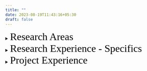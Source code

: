 ```yaml
---
title: ""
date: 2023-08-19T11:43:16+05:30
draft: false
---
```

<details>
    <summary> <font face="Times New Roman" size="+3" color="black">Research Areas</font></summary>
 <ol>
  <li>Multiphase Heat Transfer</li>
  <li>Computational Fluid Dynamics</li>
  <li>Interface Tracking</li>
  <li>Direct Numerical Simulation</li>
  <li>Eulerian Multiphase</li>
  <li>Rod Bundle Heat Transfer</li>
  <li>DNB prediction</li>
  <li>Natural Convection</li>
</ol> 
</details>

<details>
    <summary> <font face="Times New Roman" size="+3" color="black">Research Experience - Specifics</font></summary>
<ol>
<li><h4>Component Scale Boiling Heat Transfer</h4></li>
<ul>
<li>Modelling, meshing and CFD analysis for industrial size components such as nuclear rod bundles</li>
<li>Study of the DNB prediction restriction currently prevalent in wall boiling models</li>
<li>Study on the structure and behaviour of the wall boiling model and its sensitivity to the various constituent bubble parameters (departure diameter, nucleation site density, departure frequency)</li>
<li>CFD Studies on the physics of Onset of significant void (OSV) location in subcooled flow boiling</li>
<li> Analysis of the effect of the non-drag bubble interfacial interaction terms (Lift, Virtual Mass Force, Turbulent Dispersion Force & wall lubrication force) on the radial void distribution</li>
</ul>
<li><h4>Interface Tracking-DNS based Micro-scale Boiling Heat Transfer</h4></li>
<ul>
<li>DNS studies on sliding heat transfer and characterizing the model of heat transfer for quenching heat transfer</li>
<li>Surface Energy based re-interpretation of the Micro-scale bubble-wall contact dynamics in a Phase Field framework</li>
<li>Bridging the Component Scale Boiling and Micro-scale boiling: Using DNS code to study the bubble growth rates and other related physics and incorporating it into the wall boiling model and other related components</li>
</ul>
</ol>
</details>

<details>
    <summary> <font face="Times New Roman" size="+3" color="black">Project Experience</font></summary>
<ol>
<li><h4>EPSRC Indo-UK collaboration, Imperial College London</h4></li>
<p>
Involved in various projects between the Imperial College team and Bhabha Atomic research Centre (BARC) in the Indo-UK collaboration. Comprised of 4-5 projects such as: annular flow droplet entrainment study, buoyancy driven flow studies and High Pressure CHF studies and, low and high pressure boiling heat transfer.
</p>
<li><h4>Nuclear Power Corporation Limited (India) Project</h4></li>
<p>Study of flow and heat transfer through creep distorted rod bundles. This involved study of the effect of rod bundle sub-channel isolation on Departure From Nucleate Boiling (DNB) occurrence</p>
</ol>

</details>
